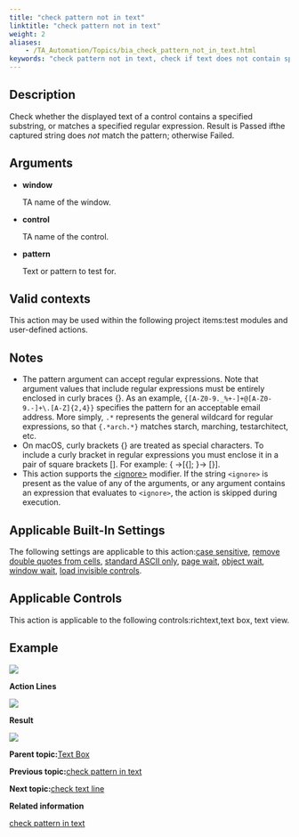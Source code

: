 ```yaml
--- 
title: "check pattern not in text"
linktitle: "check pattern not in text"
weight: 2
aliases: 
    - /TA_Automation/Topics/bia_check_pattern_not_in_text.html
keywords: "check pattern not in text, check if text does not contain specified substring, verify whether text does not contain specified substring, check whether text does not match regular expression, verify if text does not match regular expression pattern"
---
```


## Description

Check whether the displayed text of a control contains a specified substring, or matches a specified regular expression. Result is Passed ifthe captured string does *not* match the pattern; otherwise Failed.

## Arguments

-   **window**

    TA name of the window.

-   **control**

    TA name of the control.

-   **pattern**

    Text or pattern to test for.


## Valid contexts

This action may be used within the following project items:test modules and user-defined actions.

## Notes

-   The pattern argument can accept regular expressions. Note that argument values that include regular expressions must be entirely enclosed in curly braces \{\}. As an example, `{[A-Z0-9._%+-]+@[A-Z0-9.-]+\.[A-Z]{2,4}}` specifies the pattern for an acceptable email address. More simply, `.*` represents the general wildcard for regular expressions, so that `{.*arch.*}` matches starch, marching, testarchitect, etc.
-   On macOS, curly brackets \{\} are treated as special characters. To include a curly bracket in regular expressions you must enclose it in a pair of square brackets \[\]. For example: \{ →\[\{\]; \}→ \[\}\].
-   This action supports the [<ignore\>](/reuse/../TA_Automation/Topics/Ignoring_action.html) modifier. If the string `<ignore>` is present as the value of any of the arguments, or any argument contains an expression that evaluates to `<ignore>`, the action is skipped during execution.

## Applicable Built-In Settings

The following settings are applicable to this action:[case sensitive](case_sensitive.html), [remove double quotes from cells](remove_double_quotes_from_cells.html), [standard ASCII only](standard_ASCII_only.html), [page wait](page_wait.html), [object wait](object_wait.html), [window wait](window_wait.html), [load invisible controls](load_invisible_controls.html).

## Applicable Controls

This action is applicable to the following controls:richtext,text box, text view.

## Example

![](/images//Images/bia_check_pattern_not_in_text_aut.png)

**Action Lines**

![](/images//Images/bia_check_pattern_not_in_text_pgm.png)

**Result**

![](/images//Images/bia_check_pattern_not_in_text_res.png)

**Parent topic:**[Text Box](/TA_Automation/Topics/bia_Text_box.html)

**Previous topic:**[check pattern in text](/TA_Automation/Topics/bia_check_pattern_in_text.html)

**Next topic:**[check text line](/TA_Automation/Topics/bia_check_text_line.html)

**Related information**  


[check pattern in text](/TA_Automation/Topics/bia_check_pattern_in_text.html)

